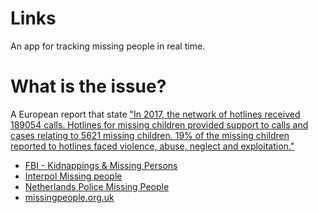 # Links 
An app for tracking missing people in real time.
# What is the issue? 
A European report that state ["In  2017,  the  network  of  hotlines  received  189054 calls. Hotlines  for  missing  children provided support to calls and cases relating to 5621 missing children. 19% of  the missing children reported to  hotlines faced violence, abuse, neglect and exploitation."](http://missingchildreneurope.eu/Portals/0/Docs/Annual%20and%20Data%20reports/Figures%20and%20Trends%20Report%202017.pdf)

- [FBI - Kidnappings & Missing Persons](https://www.fbi.gov/wanted/kidnap/)
- [Interpol Missing people](https://www.interpol.int/notice/search/missing)
- [Netherlands Police Missing People](https://www.politie.nl/en/wanted-and-missing)
- [missingpeople.org.uk](https://www.missingpeople.org.uk/help-us-find.html)


